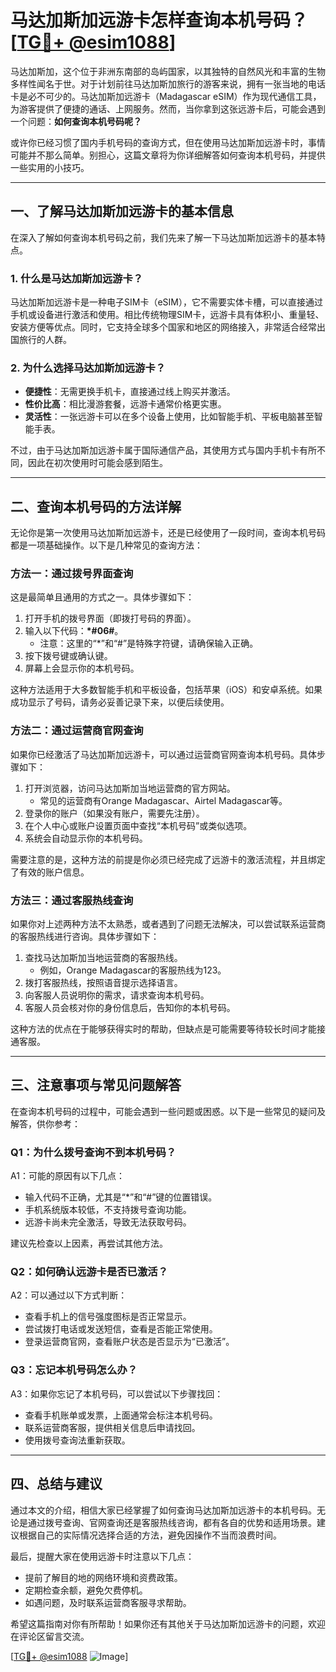 # 马达加斯加远游卡怎样查询本机号码？[[TG💪+ @esim1088](https://t.me/s/esim1088)]

马达加斯加，这个位于非洲东南部的岛屿国家，以其独特的自然风光和丰富的生物多样性闻名于世。对于计划前往马达加斯加旅行的游客来说，拥有一张当地的电话卡是必不可少的。马达加斯加远游卡（Madagascar eSIM）作为现代通信工具，为游客提供了便捷的通话、上网服务。然而，当你拿到这张远游卡后，可能会遇到一个问题：**如何查询本机号码呢？**

或许你已经习惯了国内手机号码的查询方式，但在使用马达加斯加远游卡时，事情可能并不那么简单。别担心，这篇文章将为你详细解答如何查询本机号码，并提供一些实用的小技巧。

---

## 一、了解马达加斯加远游卡的基本信息

在深入了解如何查询本机号码之前，我们先来了解一下马达加斯加远游卡的基本特点。

### 1. **什么是马达加斯加远游卡？**
马达加斯加远游卡是一种电子SIM卡（eSIM），它不需要实体卡槽，可以直接通过手机或设备进行激活和使用。相比传统物理SIM卡，远游卡具有体积小、重量轻、安装方便等优点。同时，它支持全球多个国家和地区的网络接入，非常适合经常出国旅行的人群。

### 2. **为什么选择马达加斯加远游卡？**
- **便捷性**：无需更换手机卡，直接通过线上购买并激活。
- **性价比高**：相比漫游套餐，远游卡通常价格更实惠。
- **灵活性**：一张远游卡可以在多个设备上使用，比如智能手机、平板电脑甚至智能手表。

不过，由于马达加斯加远游卡属于国际通信产品，其使用方式与国内手机卡有所不同，因此在初次使用时可能会感到陌生。

---

## 二、查询本机号码的方法详解

无论你是第一次使用马达加斯加远游卡，还是已经使用了一段时间，查询本机号码都是一项基础操作。以下是几种常见的查询方法：

### 方法一：通过拨号界面查询
这是最简单且通用的方式之一。具体步骤如下：

1. 打开手机的拨号界面（即拨打号码的界面）。
2. 输入以下代码：**\*#06#**。
   - 注意：这里的“\*”和“#”是特殊字符键，请确保输入正确。
3. 按下拨号键或确认键。
4. 屏幕上会显示你的本机号码。

这种方法适用于大多数智能手机和平板设备，包括苹果（iOS）和安卓系统。如果成功显示了号码，请务必妥善记录下来，以便后续使用。

### 方法二：通过运营商官网查询
如果你已经激活了马达加斯加远游卡，可以通过运营商官网查询本机号码。具体步骤如下：

1. 打开浏览器，访问马达加斯加当地运营商的官方网站。
   - 常见的运营商有Orange Madagascar、Airtel Madagascar等。
2. 登录你的账户（如果没有账户，需要先注册）。
3. 在个人中心或账户设置页面中查找“本机号码”或类似选项。
4. 系统会自动显示你的本机号码。

需要注意的是，这种方法的前提是你必须已经完成了远游卡的激活流程，并且绑定了有效的账户信息。

### 方法三：通过客服热线查询
如果你对上述两种方法不太熟悉，或者遇到了问题无法解决，可以尝试联系运营商的客服热线进行咨询。具体步骤如下：

1. 查找马达加斯加当地运营商的客服热线。
   - 例如，Orange Madagascar的客服热线为123。
2. 拨打客服热线，按照语音提示选择语言。
3. 向客服人员说明你的需求，请求查询本机号码。
4. 客服人员会核对你的身份信息后，告知你的本机号码。

这种方法的优点在于能够获得实时的帮助，但缺点是可能需要等待较长时间才能接通客服。

---

## 三、注意事项与常见问题解答

在查询本机号码的过程中，可能会遇到一些问题或困惑。以下是一些常见的疑问及解答，供你参考：

### Q1：为什么拨号查询不到本机号码？
A1：可能的原因有以下几点：
- 输入代码不正确，尤其是“\*”和“#”键的位置错误。
- 手机系统版本较低，不支持拨号查询功能。
- 远游卡尚未完全激活，导致无法获取号码。

建议先检查以上因素，再尝试其他方法。

### Q2：如何确认远游卡是否已激活？
A2：可以通过以下方式判断：
- 查看手机上的信号强度图标是否正常显示。
- 尝试拨打电话或发送短信，查看是否能正常使用。
- 登录运营商官网，查看账户状态是否显示为“已激活”。

### Q3：忘记本机号码怎么办？
A3：如果你忘记了本机号码，可以尝试以下步骤找回：
- 查看手机账单或发票，上面通常会标注本机号码。
- 联系运营商客服，提供相关信息后申请找回。
- 使用拨号查询法重新获取。

---

## 四、总结与建议

通过本文的介绍，相信大家已经掌握了如何查询马达加斯加远游卡的本机号码。无论是通过拨号查询、官网查询还是客服热线咨询，都有各自的优势和适用场景。建议根据自己的实际情况选择合适的方法，避免因操作不当而浪费时间。

最后，提醒大家在使用远游卡时注意以下几点：
- 提前了解目的地的网络环境和资费政策。
- 定期检查余额，避免欠费停机。
- 如遇问题，及时联系运营商客服寻求帮助。

希望这篇指南对你有所帮助！如果你还有其他关于马达加斯加远游卡的问题，欢迎在评论区留言交流。

[[TG💪+ @esim1088](https://t.me/s/esim1088) ![Image](https://i.postimg.cc/4NQfJmqS/Snipaste-2025-05-13-00-14-12.png)]